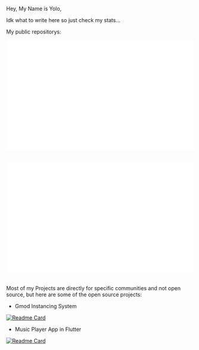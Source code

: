 Hey,
My Name is Yolo,

Idk what to write here so just check my stats...

My public repositorys:

![](https://raw.githubusercontent.com/IbimsnicesYolo/stats/master/generated/overview.svg#gh-dark-mode-only)
![]()

![](https://raw.githubusercontent.com/IbimsnicesYolo/stats/master/generated/languages.svg#gh-dark-mode-only)
![]()



Most of my Projects are directly for specific communities and not open source,
but here are some of the open source projects:

- Gmod Instancing System

[![Readme Card](https://github-readme-stats.vercel.app/api/pin/?username=ibimsnicesyolo&repo=gmod_instances)](https://github.com/IbimsnicesYolo/gmod_instances)

- Music Player App in Flutter

[![Readme Card](https://github-readme-stats.vercel.app/api/pin/?username=ibimsnicesyolo&repo=musicplayer)](https://github.com/IbimsnicesYolo/musicplayer)
